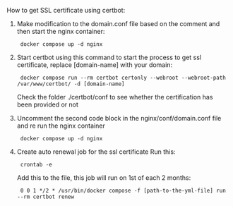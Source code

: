 How to get SSL certificate using certbot:

1. Make modification to the domain.conf file based on the comment and then start the nginx container:
    
        docker compose up -d nginx

2. Start certbot using this command to start the process to get ssl certificate, replace [domain-name] with your domain:
        
        docker compose run --rm certbot certonly --webroot --webroot-path /var/www/certbot/ -d [domain-name]
    
    Check the folder ./certbot/conf to see whether the certification has been provided or not

3. Uncomment the second code block in the nginx/conf/domain.conf file and re run the nginx container
        
        docker compose up -d nginx

4. Create auto renewal job for the ssl certificate
    Run this:   
        
        crontab -e

    Add this to the file, this job will run on 1st of each 2 months:
        
        0 0 1 */2 * /usr/bin/docker compose -f [path-to-the-yml-file] run --rm certbot renew
    